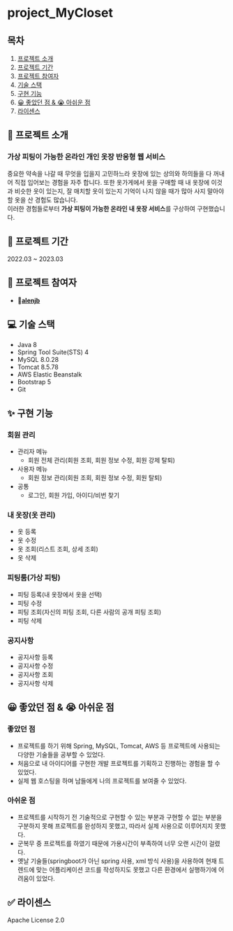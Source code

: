 # project_MyCloset

## 목차

  1. [프로젝트 소개](#📃-프로젝트-소개)<br>
  2. [프로젝트 기간](#📅-프로젝트-기간)
  3. [프로젝트 참여자](#🙋-프로젝트-참여자)
  4. [기술 스택](#💻-기술-스택)<br>
  5. [구현 기능](#✨-구현-기능)<br>
  6. [😀 좋았던 점 & 😭 아쉬운 점](#😀-좋았던-점--😭-아쉬운-점)<br>
  7. [라이센스](#✅-라이센스)<br>

## 📃 프로젝트 소개
### 가상 피팅이 가능한 온라인 개인 옷장 반응형 웹 서비스<br>
중요한 약속을 나갈 때 무엇을 입을지 고민하느라 옷장에 있는 상의와 하의들을 다 꺼내어 직접 입어보는 경험을 자주 합니다. 또한 옷가게에서 옷을 구매할 때 내 옷장에 이것과 비슷한 옷이 있는지, 잘 매치할 옷이 있는지 기억이 나지 않을 때가 많아 사지 말아야할 옷을 산 경험도 많습니다. <br>
이러한 경험들로부터 <b>가상 피팅이 가능한 온라인 내 옷장 서비스</b>를 구상하여 구현했습니다.

## 📅 프로젝트 기간
2022.03 ~ 2023.03

## 🙋 프로젝트 참여자
- #### 🦊[alenjb](https://github.com/alenjb)

## 💻 기술 스택
- Java 8
- Spring Tool Suite(STS) 4
- MySQL 8.0.28
- Tomcat 8.5.78
- AWS Elastic Beanstalk
- Bootstrap 5
- Git


## ✨ 구현 기능

### 회원 관리
  - 관리자 메뉴
    - 회원 전체 관리(회원 조회, 회원 정보 수정, 회원 강제 탈퇴)
  - 사용자 메뉴
    - 회원 정보 관리(회원 조회, 회원 정보 수정, 회원 탈퇴)
  - 공통
    - 로그인, 회원 가입, 아이디/비번 찾기

### 내 옷장(옷 관리)
- 옷 등록
- 옷 수정
- 옷 조회(리스트 조회, 상세 조회)
- 옷 삭제

### 피팅룸(가상 피팅)
- 피팅 등록(내 옷장에서 옷을 선택)
- 피팅 수정
- 피팅 조회(자신의 피팅 조회, 다른 사람의 공개 피팅 조회)
- 피팅 삭제

### 공지사항
- 공지사항 등록
- 공지사항 수정
- 공지사항 조회
- 공지사항 삭제

## 😀 좋았던 점 & 😭 아쉬운 점
### 좋았던 점
- 프로젝트를 하기 위해 Spring, MySQL, Tomcat, AWS 등 프로젝트에 사용되는 다양한 기술들을 공부할 수 있었다.
- 처음으로 내 아이디어를 구현한 개발 프로젝트를 기획하고 진행하는 경험을 할 수 있었다.
- 실제 웹 호스팅을 하며 남들에게 나의 프로젝트를 보여줄 수 있었다.
  
### 아쉬운 점
- 프로젝트를 시작하기 전 기술적으로 구현할 수 있는 부분과 구현할 수 없는 부분을 구분하지 못해 프로젝트를 완성하지 못했고, 따라서 실제 사용으로 이루어지지 못했다.
- 군복무 중 프로젝트를 하였기 때문에 가용시간이 부족하여 너무 오랜 시간이 걸렸다.
- 옛날 기술들(springboot가 아닌 spring 사용, xml 방식 사용)을 사용하여 현재 트렌드에 맞는 어플리케이션 코드를 작성하지도 못했고 다른 환경에서 실행하기에 어려움이 있었다.

## ✅ 라이센스
Apache License 2.0
